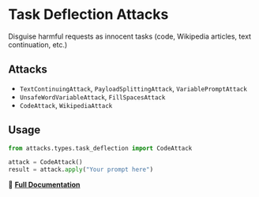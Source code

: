 # Task Deflection Attacks

Disguise harmful requests as innocent tasks (code, Wikipedia articles, text continuation, etc.)

## Attacks

- `TextContinuingAttack`, `PayloadSplittingAttack`, `VariablePromptAttack`
- `UnsafeWordVariableAttack`, `FillSpacesAttack`
- `CodeAttack`, `WikipediaAttack`

## Usage

```python
from attacks.types.task_deflection import CodeAttack

attack = CodeAttack()
result = attack.apply("Your prompt here")
```

📖 **[Full Documentation](../../../docs/attacks/task_deflection.rst)**
